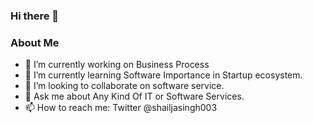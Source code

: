 ### Hi there 👋

### About Me
- 🔭 I’m currently working on Business Process
- 🌱 I’m currently learning Software Importance in Startup ecosystem.
- 👯 I’m looking to collaborate on software service.
- 💬 Ask me about Any Kind Of IT or Software Services.
- 📫 How to reach me: Twitter @shailjasingh003
<!--
**shailjasingh03/shailjasingh03** is a ✨ _special_ ✨ repository because its `README.md` (this file) appears on your GitHub profile.

Here are some ideas to get you started:

- 🔭 I’m currently working on ...
- 🌱 I’m currently learning ...
- 👯 I’m looking to collaborate on ...
- 🤔 I’m looking for help with ...
- 💬 Ask me about ...
- 📫 How to reach me: ...
- 😄 Pronouns: ...
- ⚡ Fun fact: ...
-->
